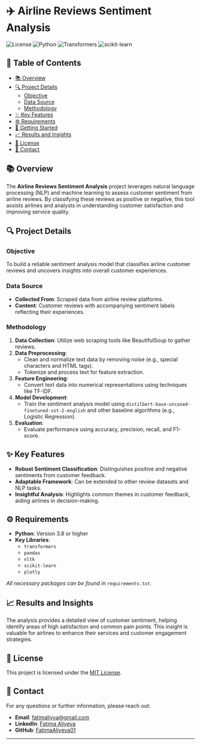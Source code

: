
# ✈️ Airline Reviews Sentiment Analysis

![License](https://img.shields.io/badge/license-MIT-blue.svg)
![Python](https://img.shields.io/badge/python-3.8%2B-blue.svg)
![Transformers](https://img.shields.io/badge/Transformers-4.26-orange.svg)
![scikit-learn](https://img.shields.io/badge/scikit--learn-1.5.2-green.svg)

## 📝 Table of Contents
- [📚 Overview](#-overview)
- [🔍 Project Details](#-project-details)
  - [Objective](#objective)
  - [Data Source](#data-source)
  - [Methodology](#methodology)
- [✨ Key Features](#-key-features)
- [⚙️ Requirements](#️-requirements)
- [🚀 Getting Started](#-getting-started)
- [📈 Results and Insights](#-results-and-insights)
- [📄 License](#-license)
- [📧 Contact](#-contact)

## 📚 Overview

The **Airline Reviews Sentiment Analysis** project leverages natural language processing (NLP) and machine learning to assess customer sentiment from airline reviews. By classifying these reviews as positive or negative, this tool assists airlines and analysts in understanding customer satisfaction and improving service quality.

## 🔍 Project Details

### Objective
To build a reliable sentiment analysis model that classifies airline customer reviews and uncovers insights into overall customer experiences.

### Data Source
- **Collected From**: Scraped data from airline review platforms.
- **Content**: Customer reviews with accompanying sentiment labels reflecting their experiences.

### Methodology
1. **Data Collection**: Utilize web scraping tools like BeautifulSoup to gather reviews.
2. **Data Preprocessing**:
   - Clean and normalize text data by removing noise (e.g., special characters and HTML tags).
   - Tokenize and process text for feature extraction.
3. **Feature Engineering**:
   - Convert text data into numerical representations using techniques like TF-IDF.
4. **Model Development**:
   - Train the sentiment analysis model using `distilbert-base-uncased-finetuned-sst-2-english` and other baseline algorithms (e.g., Logistic Regression).
5. **Evaluation**:
   - Evaluate performance using accuracy, precision, recall, and F1-score.

## ✨ Key Features
- **Robust Sentiment Classification**: Distinguishes positive and negative sentiments from customer feedback.
- **Adaptable Framework**: Can be extended to other review datasets and NLP tasks.
- **Insightful Analysis**: Highlights common themes in customer feedback, aiding airlines in decision-making.

## ⚙️ Requirements
- **Python**: Version 3.8 or higher
- **Key Libraries**:
  - `transformers`
  - `pandas`
  - `nltk`
  - `scikit-learn`
  - `plotly`

_All necessary packages can be found in `requirements.txt`._

## 📈 Results and Insights

The analysis provides a detailed view of customer sentiment, helping identify areas of high satisfaction and common pain points. This insight is valuable for airlines to enhance their services and customer engagement strategies.

## 📄 License

This project is licensed under the [MIT License](LICENSE).

## 📧 Contact

For any questions or further information, please reach out:

- **Email**: [fatimaliyva@gmail.com](mailto:fatimaliyva@gmail.com)
- **LinkedIn**: [Fatima Aliyeva](https://www.linkedin.com/in/fatima-aliyeva-/)
- **GitHub**: [FatimaAliyeva01](https://github.com/FatimaAliyeva01)

---

